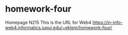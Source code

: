 # homework-four
 Homepage N215
 This is the URL for Web4
https://in-info-web4.informatics.iupui.edu/~eklem/homework-four/